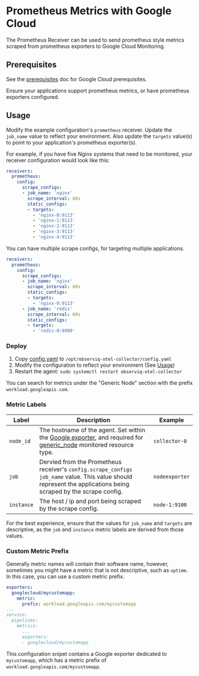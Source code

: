 # Prometheus Metrics with Google Cloud

The Prometheus Receiver can be used to send prometheus style metrics scraped from prometheus exporters to Google Cloud Monitoring.

## Prerequisites

See the [prerequisites](../README.md) doc for Google Cloud prerequisites.

Ensure your applications support prometheus metrics, or have prometheus exporters configured.

## Usage

Modify the example configuration's `prometheus` receiver. Update
the `job_name` value to reflect your environment. Also update the
`targets` value(s) to point to your application's prometheus exporter(s).

For example, if you have five Nginx systems that need to be
monitored, your receiver configuration would look like this:

```yaml
receivers:
  prometheus:
    config:
      scrape_configs:
      - job_name: 'nginx'
        scrape_interval: 60s
        static_configs:
        - targets:
          - 'nginx-0:9113'
          - 'nginx-1:9113'
          - 'nginx-2:9113'
          - 'nginx-3:9113'
          - 'nginx-4:9113'
```

You can have multiple scrape configs, for targeting multiple applications.

```yaml
receivers:
  prometheus:
    config:
      scrape_configs:
      - job_name: 'nginx'
        scrape_interval: 60s
        static_configs:
        - targets:
          - 'nginx-0:9113'
      - job_name: 'redis'
        scrape_interval: 60s
        static_configs:
        - targets:
          - 'redis-0:9900'
```

### Deploy

1. Copy [config.yaml](./config.yaml) to `/opt/observiq-otel-collector/config.yaml`
2. Modify the configuration to reflect your environment (See [Usage](./README.md#usage))
3. Restart the agent: `sudo systemctl restart observiq-otel-collector`

You can search for metrics under the "Generic Node" section
with the prefix `workload.googleapis.com`.

### Metric Labels

| Label       | Description | Example |
| ----------- | ----------- | ------- |
| `node_id`   | The hostname of the agent. Set within the [Google exporter](https://github.com/observIQ/bindplane-agent/tree/main/exporter/googlecloudexporter#metric-processing-steps), and required for [generic_node](https://cloud.google.com/monitoring/api/resources#tag_generic_node) monitored resource type. | `collector-0` |
| `job` | Dervied from the Prometheus receiver's `config.scrape_configs` `job_name` value. This value should represent the applications being scraped by the scrape config. | `nodeexporter` |
| `instance` | The host / ip and port being scraped by the scrape config. | `node-1:9100` |

For the best experience, ensure that the values for `job_name` and `targets` are descriptive, as the
`job` and `instance` metric labels are derived from those values.

### Custom Metric Prefix

Generally metric names will contain their software name, however, sometimes
you might have a metric that is not descriptive, such as `uptime`. In this case, you
can use a custom metric prefix.

```yaml
exporters: 
  googlecloud/mycustomapp:
    metric:
      prefix: workload.googleapis.com/mycustomapp
...
service:
  pipelines:
    metrics:
      ...
      exporters:
      - googlecloud/mycustomapp
```

This configuration snipet contains a Google exporter dedicated to `mycustomapp`, which
has a metric prefix of `workload.googleapis.com/mycustomapp`.




